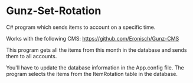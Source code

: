 # Gunz-Set-Rotation
C# program which sends items to account on a specific time.

Works with the following CMS: https://github.com/Eronisch/Gunz-CMS

This program gets all the items from this month in the database and sends them to all accounts.

You'll have to update the database information in the App.config file.
The program selects the items from the ItemRotation table in the database.
